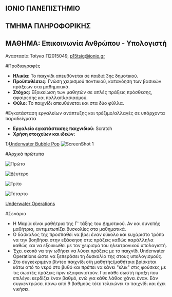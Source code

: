 ## ΙΟΝΙΟ ΠΑΝΕΠΙΣΤΗΜΙΟ ##
## ΤΜΗΜΑ ΠΛΗΡΟΦΟΡΙΚΗΣ ##
## ΜΑΘΗΜΑ: Επικοινωνία Ανθρώπου - Υπολογιστή ##

Αναστασία Τσίγκα Π2015049, p15tsig@ionio.gr

#Προδιαγραφές

 - **Ηλικία:** Το παιχνίδι απευθύνεται σε παιδιά 3ης δημοτικού.
 - **Προϋποθέσεις:** Γνώση χειρισμού ποντικιού, κατανόηση των βασικών πράξεων στα μαθηματικά.
 - **Στόχος:** Εξοικείωση των μαθητών σε απλές πράξεις πρόσθεσης, αφαίρεσης και πολλαπλασιασμού.
 - **Φύλο:** Το παιχνίδι απευθύνεται και στα δύο φύλλα.
 
 #Εγκατάσταση εργαλείων ανάπτυξης και τρέξιμο/αλλαγές σε υπάρχοντα παραδείγματα
 - **Εργαλείο εγκατάστασης παιχνιδιού:** Scratch
 - **Χρήση στοιχείων και ιδεών:**
 
 1)[Underwater Bubble Pop](https://scratch.mit.edu/projects/10484983/)
![ScreenShot 1](https://lh3.googleusercontent.com/4lfbjAeJwHPlXfSDGxeeXz6eGTQESuIo53sVvIZsO8G2xpHte29plqsCmgGUkLacyCVEkJjD=s0 "Screenshot1")

#Αρχικά πρώτυπα

![Πρώτο](https://lh3.googleusercontent.com/-MHzMSFWI1YI/WEdvrA8Fc6I/AAAAAAAAA08/kXDrNmLfmEEN0h_URHgNUh3GKZCOhO7xACLcB/s0/Screen+Shot+2016-12-07+at+04.10.31.png "Screen Shot 2016-12-07 at 04.10.31.png")

![Δέυτερο](https://lh3.googleusercontent.com/-tJ39WpSPxps/WEdvypdi9QI/AAAAAAAAA1E/Tc-xJSqdRxY0CzNS9rNLwdN9PE5SyuLBACLcB/s0/Screen+Shot+2016-12-07+at+04.09.54.png "Screen Shot 2016-12-07 at 04.09.54.png")

![Τρίτο](https://lh3.googleusercontent.com/-UAchyxPvqb0/WEdv7v5R_dI/AAAAAAAAA1M/yqdA-xV3AfQrKQdKREaK2CIbdrGutG9oACLcB/s0/Screen+Shot+2016-12-07+at+04.10.02.png "Screen Shot 2016-12-07 at 04.10.02.png")

![Τέταρτο](https://lh3.googleusercontent.com/-iT9Or1a1Lgo/WEdwB4zpBqI/AAAAAAAAA1U/NjH4bcvBmyEMNQ0vdfh7c3siQUgAHIF1QCLcB/s0/Screen+Shot+2016-12-07+at+04.10.15.png "Screen Shot 2016-12-07 at 04.10.15.png")

[Underwater Operations](https://scratch.mit.edu/projects/130308815/)

#Σενάριο

 - Η Μαρία είναι μαθήτρια της Γ' τάξης του Δημοτικού. Αν και συνεπής μαθήτρια, αντιμετωπίζει δυσκολίες στα μαθηματικά.
 - Ο δάσκαλος της προσπαθεί να βρει έναν εύκολο και ευχάριστο τρόπο να την βοηθήσει στην εξάσκηση στις πράξεις καθώς παράλληλα καθώς και να εξοικιωθεί με τον χειρισμό του ηλεκτρονικού υπολογιστή.
 - Έχει σκοπό να την ωθήσει να λύσει πράξεις με το παιχνίδι Underwater Operations ώστε να ξεπεράσει τη δυσκολία της στους υπολογισμούς.
 - Στο συγκεκριμένο βίντεο παιχνίδι ο/η μαθητής/μαθήτρια βρίσκεται κάτω από το νερό στο βυθό και πρέπει να κάνει "κλικ" στις φούσκες με τις σωστές πράξεις πριν εξαφανιστούν. Για κάθε σωστή πράξη που επιλέγει κερδίζει έναν βαθμό, ενώ για κάθε λάθος χάνει έναν. Εάν συγκεντρώσει πάνω από 9 βαθμούς τότε τελειώνει το παιχνίδι και έχει νικήσει.